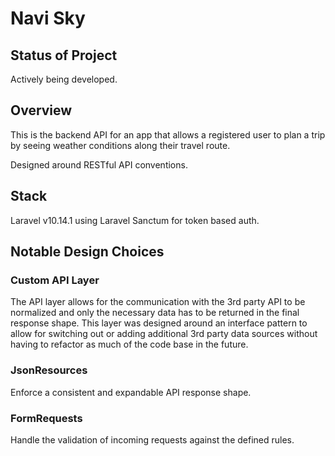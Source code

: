 # Navi Sky

## Status of Project
Actively being developed.

## Overview
This is the backend API for an app that allows a registered user to plan a trip by seeing weather conditions along their travel route.

Designed around RESTful API conventions.

## Stack
Laravel v10.14.1 using Laravel Sanctum for token based auth.

## Notable Design Choices

### Custom API Layer
The API layer allows for the communication with the 3rd party API to be normalized and only the necessary data has to be returned in the final response shape. This layer was designed around an interface pattern to allow for switching out or adding additional 3rd party data sources without having to refactor as much of the code base in the future.

### JsonResources
Enforce a consistent and expandable API response shape.

### FormRequests
Handle the validation of incoming requests against the defined rules.
